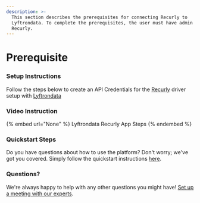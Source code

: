 ```yaml
---
description: >-
  This section describes the prerequisites for connecting Recurly to
  Lyftrondata. To complete the prerequisites, the user must have admin access to
  Recurly.
---
```


# Prerequisite

<mark style="color:blue;"></mark>

### Setup Instructions

Follow the steps below to create an API Credentials for the [Recurly](None) driver setup with [Lyftrondata](https://www.lyftrondata.com)

### Video Instruction

{% embed url="None" %}
Lyftrondata Recurly App Steps
{% endembed %}

### Quickstart Steps

Do you have questions about how to use the platform? Don't worry; we've got you covered. Simply follow the quickstart instructions [here](README.md).

### Questions? <a href="#questions" id="questions"></a>

We're always happy to help with any other questions you might have! [Set up a meeting with our experts](https://www.lyftrondata.com/book-a-meeting/).

